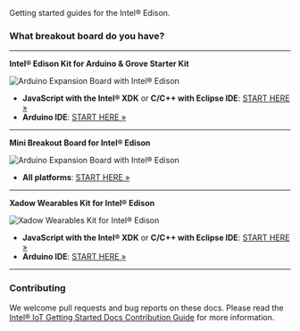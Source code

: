 Getting started guides for the Intel® Edison.

### What breakout board do you have?

---

**Intel® Edison Kit for Arduino & Grove Starter Kit**
  
![Arduino Expansion Board with Intel® Edison](START_HERE/images/arduino_expansion_board_with_edison.png)
* **JavaScript with the Intel® XDK** or **C/C++ with Eclipse IDE**: [START HERE »](START_HERE/arduino_expansion_board.md)
* **Arduino IDE**: [START HERE »](https://software.intel.com/en-us/articles/install-arduino-ide-on-intel-iot-platforms)

---

**Mini Breakout Board for Intel® Edison**
  
![Arduino Expansion Board with Intel® Edison](START_HERE/images/mini_brekout_board.png)
* **All platforms**: [START HERE »](https://software.intel.com/en-us/assembling-intel-edison-board-with-intel-edison-mini-breakout-board)

---

**Xadow Wearables Kit for Intel® Edison**
  
![Xadow Wearables Kit for Intel® Edison](START_HERE/images/xadow_wearables_kit_for_edison.png)
* **JavaScript with the Intel® XDK** or **C/C++ with Eclipse IDE**: [START HERE »](START_HERE/xadow_wearables_kit.md)
* **Arduino IDE**: [START HERE »](http://www.seeedstudio.com/wiki/Xadow_Wearable_Kit_For_Edison)

---

### Contributing

We welcome pull requests and bug reports on these docs. Please read the [Intel® IoT Getting Started Docs Contribution Guide](CONTRIBUTOR.md) for more information.

